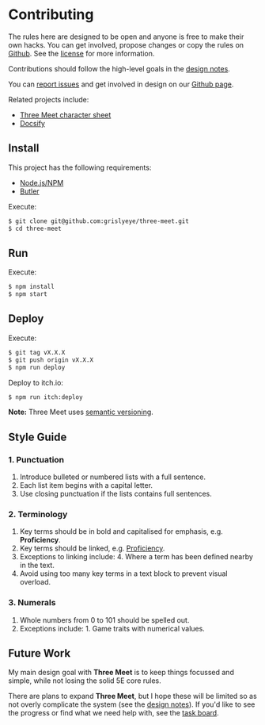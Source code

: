 # Contributing

The rules here are designed to be open and anyone is free to make their own hacks. You can get involved, propose changes or copy the rules on [Github](https://github.com/grislyeye/three-meet). See the [license](license.md) for more information.

Contributions should follow the high-level goals in the [design notes](design-notes.md).

You can [report issues](https://github.com/grislyeye/three-meet/issues/new) and get involved in design on our [Github page](https://github.com/grislyeye/three-meet).

Related projects include:

  + [Three Meet character sheet](https://github.com/grislyeye/three-meet-char-sheet)
  + [Docsify](https://docsify.js.org)

## Install

This project has the following requirements:

  * [Node.js/NPM](https://docs.npmjs.com/downloading-and-installing-node-js-and-npm)
  * [Butler](https://itch.io/docs/butler/installing.html)

Execute:

```sh
$ git clone git@github.com:grislyeye/three-meet.git
$ cd three-meet
```

## Run

Execute:

```sh
$ npm install
$ npm start
```

## Deploy

Execute:

```sh
$ git tag vX.X.X
$ git push origin vX.X.X
$ npm run deploy
```

Deploy to itch.io:

```sh
$ npm run itch:deploy
```

**Note:** Three Meet uses [semantic versioning](https://semver.org/).

## Style Guide

### 1. Punctuation

  1. Introduce bulleted or numbered lists with a full sentence.
  2. Each list item begins with a capital letter.
  3. Use closing punctuation if the lists contains full sentences.

### 2. Terminology

  1. Key terms should be in bold and capitalised for emphasis, e.g. **Proficiency**.
  2. Key terms should be linked, e.g. [Proficiency](pages/rules/proficiency).
  3. Exceptions to linking include:
    4. Where a term has been defined nearby in the text.
  3. Avoid using too many key terms in a text block to prevent visual overload.

### 3. Numerals

  1. Whole numbers from 0 to 101 should be spelled out.
  2. Exceptions include:
    1. Game traits with numerical values.

## Future Work

My main design goal with **Three Meet** is to keep things focussed and simple, while not losing the solid 5E core rules.

There are plans to expand **Three Meet**, but I hope these will be limited so as not overly complicate the system (see the [design notes](design-notes.md)). If you'd like to see the progress or find what we need help with, see the [task board](https://github.com/orgs/grislyeye/projects/1).
